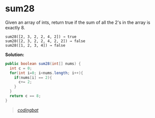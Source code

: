 # sum28

Given an array of ints, return true if the sum of all the 2's in the array is exactly 8.

```
sum28([2, 3, 2, 2, 4, 2]) → true
sum28([2, 3, 2, 2, 4, 2, 2]) → false
sum28([1, 2, 3, 4]) → false
```

**Solution:**

```java
public boolean sum28(int[] nums) {
  int c = 0;
  for(int i=0; i<nums.length; i++){
    if(nums[i] == 2){
      c+= 2;
    }
  }
  return c == 8;
}
```

> _[codingbat](https://codingbat.com/prob/p199612)_